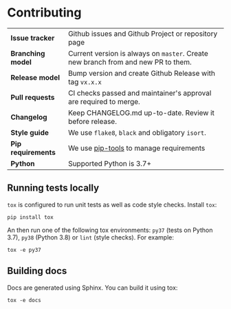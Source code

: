 # Contributing

|                      |                                                                                   |
| -------------------- | --------------------------------------------------------------------------------- |
| **Issue tracker**    | Github issues and Github Project or repository page                               |
| **Branching model**  | Current version is always on `master`. Create new branch from and new PR to them. |
| **Release model**    | Bump version and create Github Release with tag `vx.x.x`                          |
| **Pull requests**    | CI checks passed and maintainer's approval are required to merge.                 |
| **Changelog**        | Keep CHANGELOG.md up-to-date. Review it before release.                           |
| **Style guide**      | We use `flake8`, `black` and obligatory `isort`.                                  |
| **Pip requirements** | We use [pip-tools](https://github.com/jazzband/pip-tools) to manage requirements  |
| **Python**           | Supported Python is 3.7+                                                          |

## Running tests locally

`tox` is configured to run unit tests as well as code style checks. Install `tox`:

    pip install tox

An then run one of the following tox environments: `py37` (tests on Python 3.7), `py38` (Python 3.8) or `lint` (style checks).
For example:

    tox -e py37

## Building docs

Docs are generated using Sphinx. You can build it using tox:

    tox -e docs
